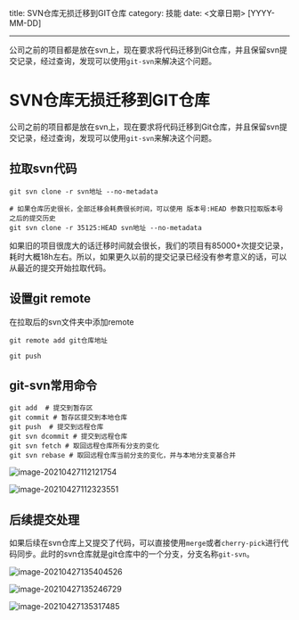 
title: SVN仓库无损迁移到GIT仓库
category: 技能
date: <文章日期> [YYYY-MM-DD]

---

公司之前的项目都是放在svn上，现在要求将代码迁移到Git仓库，并且保留svn提交记录，经过查询，发现可以使用`git-svn`来解决这个问题。

<!--more-->


# SVN仓库无损迁移到GIT仓库
公司之前的项目都是放在svn上，现在要求将代码迁移到Git仓库，并且保留svn提交记录，经过查询，发现可以使用`git-svn`来解决这个问题。



## 拉取svn代码

```shell
git svn clone -r svn地址 --no-metadata

# 如果仓库历史很长，全部迁移会耗费很长时间，可以使用 版本号:HEAD 参数只拉取版本号之后的提交历史
git svn clone -r 35125:HEAD svn地址 --no-metadata

```

如果旧的项目很庞大的话迁移时间就会很长，我们的项目有85000+次提交记录，耗时大概18h左右。所以，如果更久以前的提交记录已经没有参考意义的话，可以从最近的提交开始拉取代码。



## 设置git remote

在拉取后的svn文件夹中添加remote

```shell
git remote add git仓库地址

git push 
```



## git-svn常用命令

```shell
git add  # 提交到暂存区
git commit # 暂存区提交到本地仓库
git push  # 提交到远程仓库
git svn dcommit # 提交到远程仓库
git svn fetch # 取回远程仓库所有分支的变化
git svn rebase # 取回远程仓库当前分支的变化，并与本地分支变基合并
```

![image-20210427112121754](/images/svn2git.assets/image-20210427112121754.png)

![image-20210427112323551](/images/svn2git.assets/image-20210427112323551.png)



## 后续提交处理

如果后续在svn仓库上又提交了代码，可以直接使用`merge`或者`cherry-pick`进行代码同步。此时的svn仓库就是git仓库中的一个分支，分支名称`git-svn`。

![image-20210427135404526](/images/svn2git.assets/image-20210427135404526.png)

![image-20210427135246729](/images/svn2git.assets/image-20210427135246729.png)

![image-20210427135317485](/images/svn2git.assets/image-20210427135317485.png)